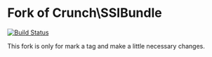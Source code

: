 Fork of Crunch\SSIBundle
================

[![Build Status](https://travis-ci.org/KingCrunch/SSIBundle.png?branch=master)](https://travis-ci.org/KingCrunch/SSIBundle)

This fork is only for mark a tag and make a little necessary changes. 
